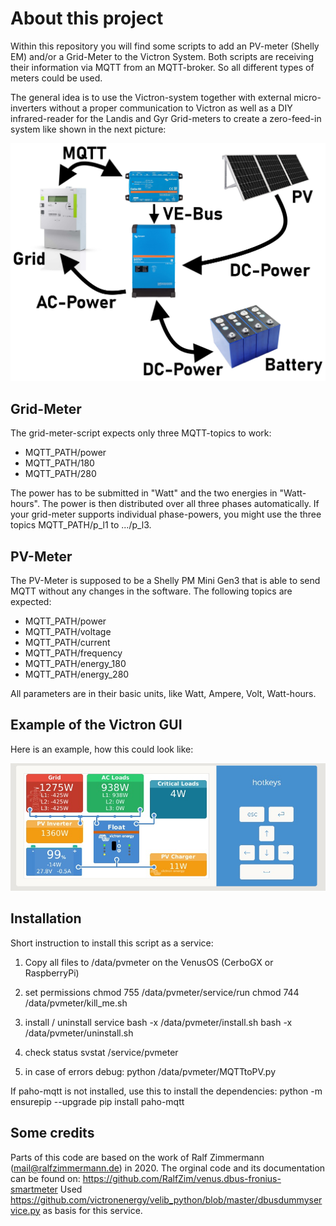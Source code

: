 # About this project
Within this repository you will find some scripts to add an PV-meter (Shelly EM) and/or a Grid-Meter to the Victron System. Both scripts are receiving their information via MQTT from an MQTT-broker. So all different types of meters could be used.

The general idea is to use the Victron-system together with external micro-inverters without a proper communication to Victron as well as a DIY infrared-reader for the Landis and Gyr Grid-meters to create a zero-feed-in system like shown in the next picture:

![alt text](Documentation/ZeroFeedin.jpg)

## Grid-Meter
The grid-meter-script expects only three MQTT-topics to work:

- MQTT_PATH/power
- MQTT_PATH/180
- MQTT_PATH/280

The power has to be submitted in "Watt" and the two energies in "Watt-hours". The power is then distributed over all three phases automatically. If your grid-meter supports individual phase-powers, you might use the three topics MQTT_PATH/p_l1 to .../p_l3.

## PV-Meter
The PV-Meter is supposed to be a Shelly PM Mini Gen3 that is able to send MQTT without any changes in the software. The following topics are expected: 

- MQTT_PATH/power
- MQTT_PATH/voltage
- MQTT_PATH/current
- MQTT_PATH/frequency
- MQTT_PATH/energy_180
- MQTT_PATH/energy_280

All parameters are in their basic units, like Watt, Ampere, Volt, Watt-hours.

## Example of the Victron GUI
Here is an example, how this could look like:

![alt text](Documentation/GUI.jpg)

## Installation
Short instruction to install this script as a service:
1. Copy all files to /data/pvmeter on the VenusOS (CerboGX or RaspberryPi)

2. set permissions
chmod 755 /data/pvmeter/service/run
chmod 744 /data/pvmeter/kill_me.sh

3. install / uninstall service
bash -x /data/pvmeter/install.sh
bash -x /data/pvmeter/uninstall.sh

4. check status
svstat /service/pvmeter

5. in case of errors debug:
python /data/pvmeter/MQTTtoPV.py

If paho-mqtt is not installed, use this to install the dependencies:
python -m ensurepip --upgrade
pip install paho-mqtt

## Some credits
Parts of this code are based on the work of Ralf Zimmermann (mail@ralfzimmermann.de) in 2020.
The orginal code and its documentation can be found on: https://github.com/RalfZim/venus.dbus-fronius-smartmeter
Used https://github.com/victronenergy/velib_python/blob/master/dbusdummyservice.py as basis for this service.
